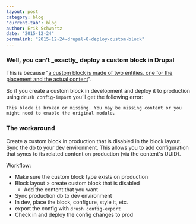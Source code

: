 ```yaml
---
layout: post
category: blog
"current-tab": blog
author: Erik Schwartz
date: "2015-12-24"
permalink: "2015-12-24-drupal-8-deploy-custom-block"
---
```


### Well, you can’t \_exactly\_ deploy a custom block in Drupal

This is because "[a custom block is made of two entities, one for the placement and the actual content](http://drupal.stackexchange.com/a/146052/54929)".

So if you create a custom block in development and deploy it to production using `drush config-import` you’ll get the following error:

```
This block is broken or missing. You may be missing content or you might need to enable the original module.
```

### The workaround

Create a custom block in production that is disabled in the block layout. Sync the db to your dev environment. This allows you to add configuration that syncs to its related content on production (via the content's UUID).

Workflow:

- Make sure the custom block type exists on production
- Block layout > create custom block that is disabled
    - Add the content that you want
- Sync production db to dev environment
- In dev, place the block, configure, style it, etc.
- export the config with `drush config-export`
- Check in and deploy the config changes to prod
